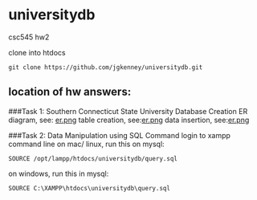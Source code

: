 # universitydb
csc545 hw2

clone into htdocs

    git clone https://github.com/jgkenney/universitydb.git

## location of hw answers:

###Task 1: Southern Connecticut State University Database Creation
ER diagram, see: [er.png](https://github.com/jgkenney/universitydb/er.png)
table creation, see:[er.png](https://github.com/jgkenney/universitydb/php/create.php)
data insertion, see:[er.png](https://github.com/jgkenney/universitydb/php/insert.php)

###Task 2: Data Manipulation using SQL Command
login to xampp command line
on mac/ linux, run this on mysql:

    SOURCE /opt/lampp/htdocs/universitydb/query.sql
    
on windows, run this in mysql:

    SOURCE C:\XAMPP\htdocs\universitydb\query.sql

